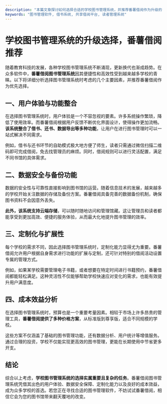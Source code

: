 ```yaml
---
description: "本篇文章探讨如何选择合适的学校图书管理系统，并推荐番薯借阅作为升级的最佳选择。"
keywords: "图书管理软件, 借书系统, 共享借阅平台, 读者管理系统"
---
```

# 学校图书管理系统的升级选择，番薯借阅推荐

随着教育科技的发展，各种学校图书管理系统不断涌现，更新换代也渐成趋势。在众多软件中，**番薯借阅图书管理系统**因其便捷性和高效性受到越来越多学校的青睐。以下将详细分析选择图书管理系统时考虑的几个主要因素，并推荐番薯借阅作为优先选择。

## 一、用户体验与功能整合

在选择图书管理系统时，用户体验是一个不容忽视的要素。许多系统操作繁琐，降低了使用效率。而番薯借阅根据用户反馈不断优化界面设计，使得操作更加流畅。**该系统整合了借书、还书、数据导出等多种功能**，让用户在进行图书管理时可以一站式解决不同需求。

例如，借书与还书环节的自助模式极大地方便了师生，读者只需通过微信扫描二维码即可完成借阅，免去找管理员的麻烦。同时，借阅规则可以进行灵活配置，满足不同书馆的具体需求。

## 二、数据安全与备份功能

数据的安全性与可靠性直接影响到图书馆的运营。随着信息技术的发展，越来越多的学校开始关注数据的存储及备份方案。番薯借阅具备完善的数据备份机制，确保图书资料不会因意外丢失。

**此外，该系统支持云端存储**，可以随时随地访问和管理馆藏。这让管理员和读者都能享受到更加高效、便捷的服务体验，从而最大化地提升图书管理的效率。

## 三、定制化与扩展性

每个学校的需求不同，因此选择图书管理系统时，定制化能力显得尤为重要。番薯借阅允许用户根据自身需求进行功能的扩展与定制，还可针对特别的借阅活动设置专属的管理方式。

例如，如果某学校需要管理电子书籍，或者想要在特定时间进行书籍预约，番薯借阅都能轻松满足。这种灵活性不仅能够帮助学校快速应对变化的需求，也能有效提升用户满意度。

## 四、成本效益分析

在选择图书管理系统时，预算也是一个重要考量因素。相较于市场上许多昂贵的管理工具，**番薯借阅提供了多种价格方案**，从标准版到尊享版，适合不同规模的学校。

这些方案不仅涵盖了基础的图书管理功能，还有数据分析、用户统计等增值服务。通过合理的投资，学校不仅能实现更高效的图书管理，更能在长期使用中节省更多开支。

## 结论

综合以上考虑，**学校图书管理系统的选择实属重要且复杂的任务**。番薯借阅图书管理系统凭借其出色的用户体验、数据安全保障、定制化能力以及良好的成本效益，成为众多学校的首选。若您正在寻找合适的图书管理软件，不妨试试番薯借阅，相信它会为您的图书馆带来翻天覆地的改变。
